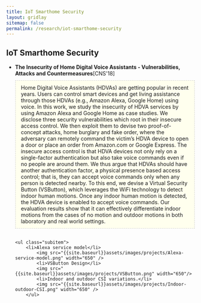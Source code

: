 ```yaml
---
title: IoT Smarthome Security
layout: gridlay
sitemap: false
permalink: /research/iot-smarthome-security
---
```


<style>
p {
    display: inline-block;
}
img {
    border-radius: 0%;
}

.jumbotron{
    padding:3%;
    padding-bottom:10px;
    padding-top:10px;
    margin-top:10px;
    margin-bottom:30px;
	background-color: #ffffee;
	border: 1px dashed #cccccc;
}
pre{
    white-space: pre-wrap;  
    white-space: -moz-pre-wrap; 
    white-space: -pre-wrap; 
    white-space: -o-pre-wrap; 
    word-wrap: break-word; 
    width:100%; overflow-x:auto;
}
</style>

<div class="container" markdown="0">
<h2>IoT Smarthome Security</h2>

<ul>
  <li><b>The Insecurity of Home Digital Voice Assistants - Vulnerabilities, Attacks and Countermeasures</b>[CNS'18]
  </li>
  <div class="jumbotron">
Home Digital Voice Assistants (HDVAs) are getting popular in recent years. Users can control smart devices and get living assistance through those HDVAs (e.g., Amazon Alexa, Google Home) using voice. In this work, we study the insecurity of HDVA services by using Amazon Alexa and Google Home as case studies. We disclose three security vulnerabilities which root in their insecure access control. We then exploit them to devise two proof-of-concept attacks, home burglary and fake order, where the adversary can remotely command the victim’s HDVA device to open a door or place an order from Amazon.com or Google Express. The insecure access control is that HDVA devices not only rely on a single-factor authentication but also take voice commands even if no people are around them. We thus argue that HDVAs should have another authentication factor, a physical presence based access control; that is, they can accept voice commands only when any person is detected nearby. To this end, we devise a Virtual Security Button (VSButton), which leverages the WiFi technology to detect indoor human motions. Once any indoor human motion is detected, the HDVA device is enabled to accept voice commands. Our evaluation results show that it can effectively differentiate indoor motions from the cases of no motion and outdoor motions in both laboratory and real world settings.	
  </div>
  
  
    <ul class="subitem">
  		<li>Alexa service model</li>
  			<img src="{{site.baseurl}}assets/images/projects/Alexa-service-model.png" width="650" />
			<li>VSButton Design</li>
  			<img src="{{site.baseurl}}assets/images/projects/VSButton.png" width="650"/>  		
			<li>Indoor and outdoor CSI variations.</li>
  			<img src="{{site.baseurl}}assets/images/projects/Indoor-outdoor-CSI.png" width="650" /> 
		</ul>
  
  


  </ul>



</div>